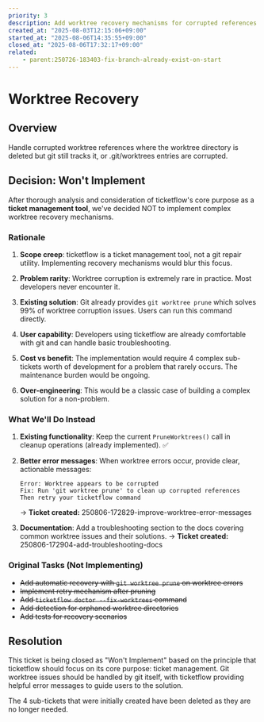 ```yaml
---
priority: 3
description: Add worktree recovery mechanisms for corrupted references
created_at: "2025-08-03T12:15:06+09:00"
started_at: "2025-08-06T14:35:55+09:00"
closed_at: "2025-08-06T17:32:17+09:00"
related:
    - parent:250726-183403-fix-branch-already-exist-on-start
---
```


# Worktree Recovery

## Overview
Handle corrupted worktree references where the worktree directory is deleted but git still tracks it, or .git/worktrees entries are corrupted.

## Decision: Won't Implement

After thorough analysis and consideration of ticketflow's core purpose as a **ticket management tool**, we've decided NOT to implement complex worktree recovery mechanisms.

### Rationale

1. **Scope creep**: ticketflow is a ticket management tool, not a git repair utility. Implementing recovery mechanisms would blur this focus.

2. **Problem rarity**: Worktree corruption is extremely rare in practice. Most developers never encounter it.

3. **Existing solution**: Git already provides `git worktree prune` which solves 99% of worktree corruption issues. Users can run this command directly.

4. **User capability**: Developers using ticketflow are already comfortable with git and can handle basic troubleshooting.

5. **Cost vs benefit**: The implementation would require 4 complex sub-tickets worth of development for a problem that rarely occurs. The maintenance burden would be ongoing.

6. **Over-engineering**: This would be a classic case of building a complex solution for a non-problem.

### What We'll Do Instead

1. **Existing functionality**: Keep the current `PruneWorktrees()` call in cleanup operations (already implemented). ✅

2. **Better error messages**: When worktree errors occur, provide clear, actionable messages:
   ```
   Error: Worktree appears to be corrupted
   Fix: Run 'git worktree prune' to clean up corrupted references
   Then retry your ticketflow command
   ```
   → **Ticket created:** 250806-172829-improve-worktree-error-messages

3. **Documentation**: Add a troubleshooting section to the docs covering common worktree issues and their solutions.
   → **Ticket created:** 250806-172904-add-troubleshooting-docs

### Original Tasks (Not Implementing)
- ~~Add automatic recovery with `git worktree prune` on worktree errors~~
- ~~Implement retry mechanism after pruning~~
- ~~Add `ticketflow doctor --fix-worktrees` command~~
- ~~Add detection for orphaned worktree directories~~
- ~~Add tests for recovery scenarios~~

## Resolution

This ticket is being closed as "Won't Implement" based on the principle that ticketflow should focus on its core purpose: ticket management. Git worktree issues should be handled by git itself, with ticketflow providing helpful error messages to guide users to the solution.

The 4 sub-tickets that were initially created have been deleted as they are no longer needed.